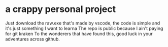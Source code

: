 # a crappy personal project
Just download the raw.exe that's made by vscode, the code is simple and it's just something I want to learna
The repo is public because I ain't paying for git kraken
To the wonderers that have found this, good luck in your adventures across github.

